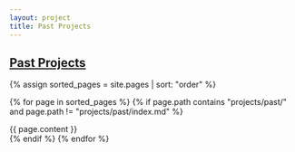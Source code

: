 ```yaml
---
layout: project
title: Past Projects
---
```


## <a href="/projects/past/">Past Projects</a>

<div markdown="0">

{% assign sorted_pages = site.pages | sort: "order" %}

{% for page in sorted_pages %}
  {% if page.path contains "projects/past/" and page.path != "projects/past/index.md" %}
    <div class="card">
        <div class="card-body">
            {{ page.content }}
        </div>
    </div>
  {% endif %}
{% endfor %}

</div>